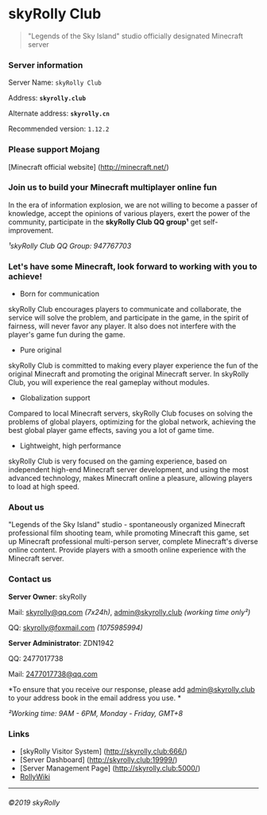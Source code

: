 # skyRolly Club

> "Legends of the Sky Island" studio officially designated Minecraft server

### Server information

Server Name: `skyRolly Club`

Address: **`skyrolly.club`**

Alternate address: **`skyrolly.cn`**

Recommended version: `1.12.2`

### Please support Mojang

[Minecraft official website] (http://minecraft.net/)

### Join us to build your Minecraft multiplayer online fun
In the era of information explosion, we are not willing to become a passer of knowledge, accept the opinions of various players, exert the power of the community, participate in the **skyRolly Club QQ group&sup1;** get self-improvement.

*&sup1;skyRolly Club QQ Group: 947767703*

### Let's have some Minecraft, look forward to working with you to achieve!

- Born for communication

skyRolly Club encourages players to communicate and collaborate, the service will solve the problem, and participate in the game, in the spirit of fairness, will never favor any player. It also does not interfere with the player's game fun during the game.

- Pure original

skyRolly Club is committed to making every player experience the fun of the original Minecraft and promoting the original Minecraft server. In skyRolly Club, you will experience the real gameplay without modules.

- Globalization support

Compared to local Minecraft servers, skyRolly Club focuses on solving the problems of global players, optimizing for the global network, achieving the best global player game effects, saving you a lot of game time.

- Lightweight, high performance

skyRolly Club is very focused on the gaming experience, based on independent high-end Minecraft server development, and using the most advanced technology, makes Minecraft online a pleasure, allowing players to load at high speed.

### About us

"Legends of the Sky Island" studio - spontaneously organized Minecraft professional film shooting team, while promoting Minecraft this game, set up Minecraft professional multi-person server, complete Minecraft's diverse online content. Provide players with a smooth online experience with the Minecraft server.

### Contact us

**Server Owner**: skyRolly

Mail: skyrolly@qq.com *(7x24h)*, admin@skyrolly.club *(working time only&sup2;)*

QQ: skyrolly@foxmail.com *(1075985994)*

**Server Administrator**: ZDN1942

QQ: 2477017738

Mail: 2477017738@qq.com

*To ensure that you receive our response, please add admin@skyrolly.club to your address book in the email address you use. *

*&sup2;Working time: 9AM - 6PM, Monday - Friday, GMT+8*
### Links

- [skyRolly Visitor System] (http://skyrolly.club:666/)
- [Server Dashboard] (http://skyrolly.club:19999/)
- [Server Management Page] (http://skyrolly.club:5000/)
- [RollyWiki](http://skyrolly.club:666/mediawiki/)

------------


###### &copy;2019 skyRolly
